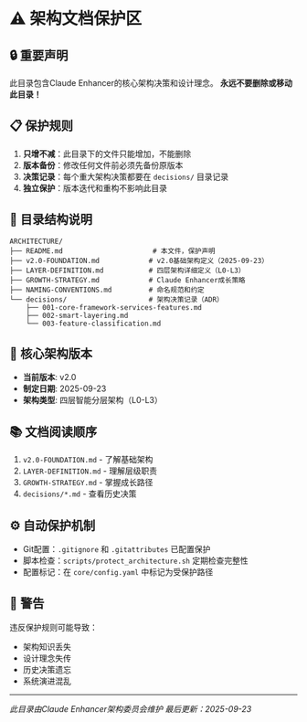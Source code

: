 # ⚠️ 架构文档保护区

## 🔒 重要声明
此目录包含Claude Enhancer的核心架构决策和设计理念。
**永远不要删除或移动此目录！**

## 📋 保护规则
1. **只增不减**：此目录下的文件只能增加，不能删除
2. **版本备份**：修改任何文件前必须先备份原版本
3. **决策记录**：每个重大架构决策都要在 `decisions/` 目录记录
4. **独立保护**：版本迭代和重构不影响此目录

## 📁 目录结构说明
```
ARCHITECTURE/
├── README.md                      # 本文件，保护声明
├── v2.0-FOUNDATION.md            # v2.0基础架构定义（2025-09-23）
├── LAYER-DEFINITION.md           # 四层架构详细定义（L0-L3）
├── GROWTH-STRATEGY.md            # Claude Enhancer成长策略
├── NAMING-CONVENTIONS.md         # 命名规范和约定
└── decisions/                    # 架构决策记录（ADR）
    ├── 001-core-framework-services-features.md
    ├── 002-smart-layering.md
    └── 003-feature-classification.md
```

## 🎯 核心架构版本
- **当前版本**: v2.0
- **制定日期**: 2025-09-23
- **架构类型**: 四层智能分层架构（L0-L3）

## 📚 文档阅读顺序
1. `v2.0-FOUNDATION.md` - 了解基础架构
2. `LAYER-DEFINITION.md` - 理解层级职责
3. `GROWTH-STRATEGY.md` - 掌握成长路径
4. `decisions/*.md` - 查看历史决策

## ⚙️ 自动保护机制
- Git配置：`.gitignore` 和 `.gitattributes` 已配置保护
- 脚本检查：`scripts/protect_architecture.sh` 定期检查完整性
- 配置标记：在 `core/config.yaml` 中标记为受保护路径

## 🚨 警告
违反保护规则可能导致：
- 架构知识丢失
- 设计理念失传
- 历史决策遗忘
- 系统演进混乱

---
*此目录由Claude Enhancer架构委员会维护*
*最后更新：2025-09-23*